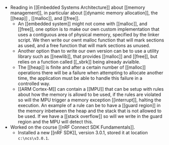 - Reading in [[Embedded Systems Architecture]] about [[memory management]], in particular about [[dynamic memory allocation]], the [[heap]] , [[malloc]], and [[free]].
	- An [[embedded system]] might not come with [[malloc]], and [[free]], one option is to make our own custom implementation that uses a contiguous area of physical memory, specified by the linker script. We then write our ownt malloc function that will mark sections as used, and a free function that will mark sections as unused.
	- Another option than to write our own version can be to use a utility library such as [[newlib]], that provides [[malloc]] and [[free]], but relies on a function called [[_sbrk]] being already avialble.
	- The [[heap]] is finite and after a certain number of [[malloc]] operations there will be a failure when attempting to allocate another time, the application must be able to handle this failure in a controlled way.
	- [[ARM Cortex-M]] can contain a [[MPU]] that can be setup with rules about how the memory is allowd to be used, if the rules are violated so will the MPU trigger a memory exception [[interrupt]], halting the execution. An example of a rule can be to have a [[guard region]] in the memory inbetween the heap and the stack that is not allowed to be used. If we have a [[stack overflow]] so will we write in the guard region and the MPU will detect this.
- Worked on the course [[nRF Connect SDK Fundamentals]].
	- Installed a new [[nRF SDK]], version 3.0.1,  stored it at location `c:\ncs\v3.0.1`.